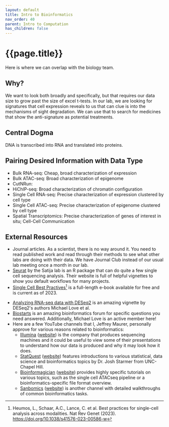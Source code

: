 ```yaml
---
layout: default
title: Intro to Bioinformatics
nav_order: 40
parent: Intro to Computation
has_children: false
---
```


# {{page.title}}

Here is where we can overlap with the biology team.

## Why?

We want to look both broadly and specifically, but that requires our data size to grow past the size of excel t-tests. In our lab, we are looking for signatures that cell expression reveals to us that can clue is into the mechanisms of sight degradation. We can use that to search for medicines that show the anti-signature as potential treatments.

## Central Dogma

DNA is transcribed into RNA and translated into proteins.

## Pairing Desired Information with Data Type

* Bulk RNA-seq: Cheap, broad characterization of expression
* Bulk ATAC-seq: Broad characterization of epigenome
* CutNRun:
* HiChIP-seq: Broad characterization of chromatin configuration
* Single Cell RNA-seq: Precise characterization of expression clustered by cell type
* Single Cell ATAC-seq: Precise characterization of epigenome clustered by cell type
* Spatial Transcriptomics: Precise characterization of genes of interest in situ; Cell-Cell Communication

## External Resources

* Journal articles. As a scientist, there is no way around it. You need to read published work and read through their methods to see what other labs are doing with their data. We have Journal Club instead of our usual lab meeting once a month in our lab.
* [Seurat](https://satijalab.org/seurat/) by the Satija lab is an R package that can do quite a few single cell sequencing analysis. Their website is full of helpful vignettes to show you default workflows for many projects.
* [Single Cell Best Practives](https://www.sc-best-practices.org/)[^1] is a full-length e-book available for free and is current as of 2023.

[^1]: Heumos, L., Schaar, A.C., Lance, C. et al. Best practices for single-cell analysis across modalities. Nat Rev Genet (2023). https://doi.org/10.1038/s41576-023-00586-w

* [Analyzing RNA-seq data with DESeq2](https://bioconductor.org/packages/release/bioc/vignettes/DESeq2/inst/doc/DESeq2.html) is an amazing vignette by DESeq2's authors Michael Love et al.
* [Biostarts](biostarts.org) is an amazing bioinformatics forum for specific questions you need answered. Additionally, Michael Love is an active member here!
* Here are a few YouTube channels that I, Jeffrey Maurer, personally approve for various reasons related to bioinformatics:
    * [Illumina](http://www.youtube.com/@IlluminaInc) ([website](illumina.com)) is the company that produces sequencing machines and it could be useful to view some of their presentations to understand how our data is produced and why it may look how it does.
    * [StatQuest](https://www.youtube.com/@statquest) ([website](https://statquest.org/)) features introductions to various statistical, data science and bioinformatics topics by Dr. Josh Starmer from UNC-Chapel Hill.
    * [Bioinformagician](https://www.youtube.com/@Bioinformagician) ([website](https://bioinformagician.org/)) provides highly specific tutorials on various topics, such as the single cell ATACseq pipeline or a bioinformatics-specific file format overview.
    * [Sanbomics](https://www.youtube.com/@sanbomics) ([website](https://www.sanbomics.com/)) is another channel with detailed walkthroughs of common bioinformatics tasks.